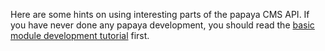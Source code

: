Here are some hints on using interesting parts of the papaya CMS API. If you have never done any papaya development, you should read the [basic module development tutorial](Module_Development_1:_Content_Modules.md) first.